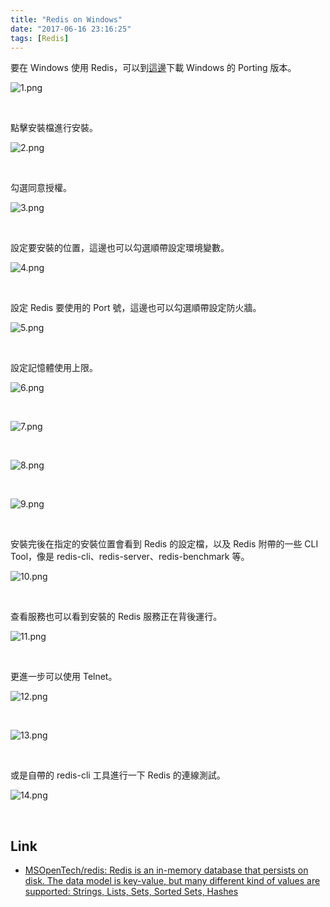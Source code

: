 ```yaml
---
title: "Redis on Windows"
date: "2017-06-16 23:16:25"
tags: [Redis]
---
```



要在 Windows 使用 Redis，可以到[這邊](https://github.com/MSOpenTech/redis)下載 Windows 的 Porting 版本。  

<!-- More -->

![1.png](1.png)

<br/>


點擊安裝檔進行安裝。  

![2.png](2.png)

<br/>


勾選同意授權。  

![3.png](3.png)

<br/>


設定要安裝的位置，這邊也可以勾選順帶設定環境變數。  

![4.png](4.png)

<br/>


設定 Redis 要使用的 Port 號，這邊也可以勾選順帶設定防火牆。  

![5.png](5.png)

<br/>


設定記憶體使用上限。  

![6.png](6.png)

<br/>


![7.png](7.png)

<br/>


![8.png](8.png)

<br/>


![9.png](9.png)

<br/>


安裝完後在指定的安裝位置會看到 Redis 的設定檔，以及 Redis 附帶的一些 CLI Tool，像是 redis-cli、redis-server、redis-benchmark 等。  

![10.png](10.png)

<br/>


查看服務也可以看到安裝的 Redis 服務正在背後運行。  

![11.png](11.png)

<br/>


更進一步可以使用 Telnet。

![12.png](12.png)

<br/>


![13.png](13.png)

<br/>


或是自帶的 redis-cli 工具進行一下 Redis 的連線測試。  

![14.png](14.png)

<br/>


Link
----
* [MSOpenTech/redis: Redis is an in-memory database that persists on disk. The data model is key-value, but many different kind of values are supported: Strings, Lists, Sets, Sorted Sets, Hashes](https://github.com/MSOpenTech/redis)
